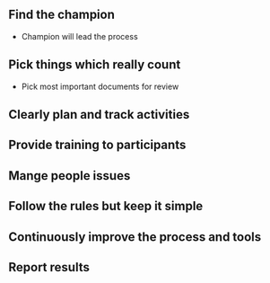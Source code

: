 ## Find the champion
- Champion will lead the process
## Pick things which really count
- Pick most important documents for review
## Clearly plan and track activities
## Provide training to participants
## Mange people issues
## Follow the rules but keep it simple
## Continuously improve the process and tools
## Report results


